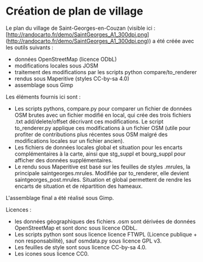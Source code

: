 ﻿# Création de plan de village

Le plan du village de Saint-Georges-en-Couzan (visible ici : [http://randocarto.fr/demo/SaintGeorges_A1_300dpi.png] (http://randocarto.fr/demo/SaintGeorges_A1_300dpi.png)) a été créée avec les outils suivants :
 - données OpenStreetMap (licence ODbL)
 - modifications locales sous JOSM
 - traitement des modifications par les scripts python compare/to_renderer
 - rendus sous Maperitive (styles CC-by-sa 4.0)
 - assemblage sous Gimp

Les éléments fournis ici sont :  
* Les scripts pythons, compare.py pour comparer un fichier de données OSM brutes avec un fichier modifié en local, qui crée des trois fichiers .txt add/delete/offset décrivant ces modifications. Le script to_renderer.py applique ces modifications à un fichier OSM (utile pour profiter de contributions plus récentes sous OSM malgré des modifications locales sur un fichier ancien).  
* Les fichiers de données locales global et situation pour les encarts complémentaires à la carte, ainsi que stg_suppl et bourg_suppl pour afficher des données supplémentaires. 
* Le rendu sous Maperitive est basé sur les feuilles de styles .mrules, la principale saintgeorges.mrules. Modifiée par to_renderer, elle devient saintgeorges_post.mrules. Situation et global permettent de rendre les encarts de situation et de répartition des hameaux.

L'assemblage final a été réalisé sous Gimp.

Licences : 
* les données géographiques des fichiers .osm sont dérivées de données OpenStreetMap et sont donc sous licence ODbL.
* Les scripts python sont sous licence licence FTWPL (Licence publique + non responsabilité), sauf osmdata.py sous licence GPL v3.
* Les feuilles de style sont sous licence CC-by-sa 4.0.
* Les icones sous licence CC0.